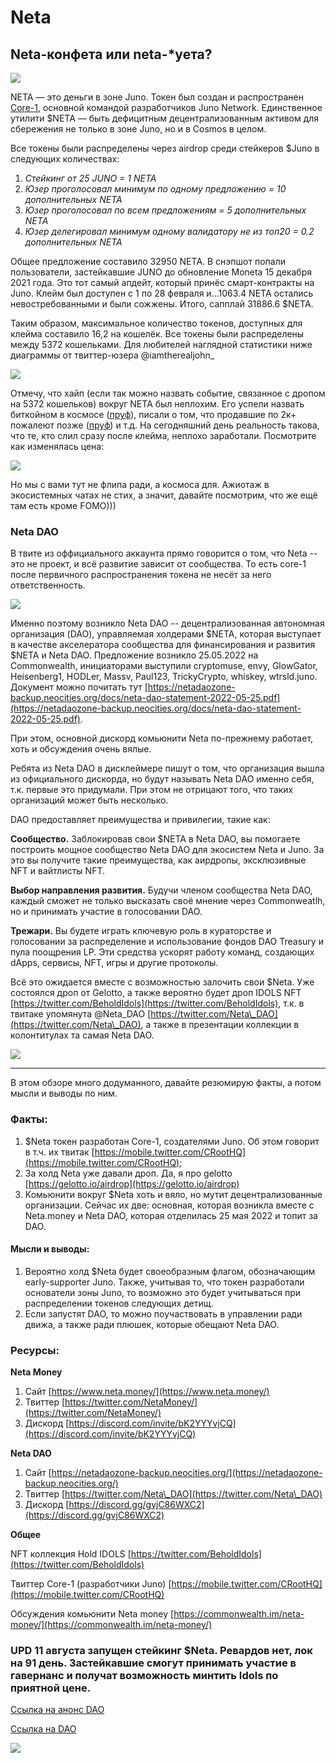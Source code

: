 # Neta

## Neta-конфета или neta-\*уета?

![](https://telegra.ph/file/9e39b3612e6aa59b650db.png)

NETA — это деньги в зоне Juno. Токен был создан и распространен [Core-1](https://docs.junonetwork.io/juno/juno-developers#core-1), основной командой разработчиков Juno Network. Единственное утилити $NETA — быть дефицитным децентрализованным активом для сбережения не только в зоне Juno, но и в Cosmos в целом.

Все токены были распределены через airdrop среди стейкеров $Juno в следующих количествах:

1. _Стейкинг от 25 JUNO = 1 NETA_
2. _Юзер проголосовал минимум по одному предложению = 10 дополнительных NETA_
3. _Юзер проголосовал по всем предложениям = 5 дополнительных NETA_
4. _Юзер делегировал минимум одному валидатору не из топ20 = 0.2 дополнительных NETA_

Общее предложение составило 32950 NETA. В снэпшот попали пользователи, застейкавшие JUNO до обновление Moneta 15 декабря 2021 года. Это тот самый апдейт, который принёс смарт-контракты на Juno. Клейм был доступен с 1 по 28 февраля и...1063.4 NETA остались невостребованными и были сожжены. Итого, сапплай 31886.6 $NETA.

Таким образом, максимальное количество токенов, доступных для клейма составило 16,2 на кошелёк. Все токены были распределены между 5372 кошельками. Для любителей наглядной статистики ниже диаграммы от твиттер-юзера @iamtherealjohn\_

![](https://telegra.ph/file/509e3005d5b29b114ae31.png)

Отмечу, что хайп (если так можно назвать событие, связанное с дропом на 5372 кошельков) вокруг NETA был неплохим. Его успели назвать биткойном в космосе ([пруф](https://chaindebrief.com/neta-decentralized-inter-chain-store-of-value-juno-network/)), писали о том, что продавшие по 2к+ пожалеют позже ([пруф](https://twitter.com/ShutenDoji20/status/1489707751924240395?ref\_src=twsrc%5Etfw)) и т.д. На сегодняшний день реальность такова, что те, кто слил сразу после клейма, неплохо заработали. Посмотрите как изменялась цена:

![](https://telegra.ph/file/c1de960c7d143a65b5257.png)

Но мы с вами тут не флипа ради, а космоса для. Ажиотаж в экосистемных чатах не стих, а значит, давайте посмотрим, что же ещё там есть кроме FOMO)))

### Neta DAO <a href="#neta-dao" id="neta-dao"></a>

В твите из оффициального аккаунта прямо говорится о том, что Neta -- это не проект, и всё развитие зависит от сообщества. То есть core-1 после первичного распространения токена не несёт за него ответственность.

![](https://telegra.ph/file/caa35b6c17361bd41bed2.png)

Именно поэтому возникло Neta DAO -- децентрализованная автономная организация (DAO), управляемая холдерами $NETA, которая выступает в качестве акселератора сообщества для финансирования и развития $NETA и Neta DAO. Предложение возникло 25.05.2022 на Commonwealth, инициаторами выступили cryptomuse, envy, GlowGator, Heisenberg1, HODLer, Massv, Paul123, TrickyCrypto, whiskey, wtrsld.juno. Документ можно почитать тут [https://netadaozone-backup.neocities.org/docs/neta-dao-statement-2022-05-25.pdf](https://netadaozone-backup.neocities.org/docs/neta-dao-statement-2022-05-25.pdf).

При этом, основной дискорд комьюнити Neta по-прежнему работает, хоть и обсуждения очень вялые.

Ребята из Neta DAO в дисклеймере пишут о том, что организация вышла из официального дискорда, но будут называть Neta DAO именно себя, т.к. первые это придумали. При этом не отрицают того, что таких организаций может быть несколько.

DAO предоставляет преимущества и привилегии, такие как:

**Сообщество.** Заблокировав свои $NETA в Neta DAO, вы помогаете построить мощное сообщество Neta DAO для экосистем Neta и Juno. За это вы получите такие преимущества, как аирдропы, эксклюзивные NFT и вайтлисты NFT.

**Выбор направления развития.** Будучи членом сообщества Neta DAO, каждый сможет не только высказать своё мнение через Commonweatlh, но и принимать участие в голосовании DAO.

**Трежари.** Вы будете играть ключевую роль в кураторстве и голосовании за распределение и использование фондов DAO Treasury и пула поощрения LP. Эти средства ускорят работу команд, создающих dApps, сервисы, NFT, игры и другие протоколы.

Всё это ожидается вместе с возможностью залочить свои $Neta. Уже состоялся дроп от Gelotto, а также вероятно будет дроп IDOLS NFT [https://twitter.com/BeholdIdols](https://twitter.com/BeholdIdols), т.к. в твитаке упомянута @Neta\_DAO [https://twitter.com/Neta\_DAO](https://twitter.com/Neta\_DAO), а также в презентации коллекции в колонтитулах та самая Neta DAO.

![](https://telegra.ph/file/115f7e1100d845d89eefa.png)

***

В этом обзоре много додуманного, давайте резюмирую факты, а потом мысли и выводы по ним.

### **Факты:** <a href="#zib5" id="zib5"></a>

1. $Neta токен разработан Core-1, создателями Juno. Об этом говорит в т.ч. их твитак [https://mobile.twitter.com/CRootHQ](https://mobile.twitter.com/CRootHQ);
2. За холд Neta уже давали дроп. Да, я про gelotto [https://gelotto.io/airdrop](https://gelotto.io/airdrop)
3. Комьюнити вокруг $Neta хоть и вяло, но мутит децентрализованные организации. Сейчас их две: основная, которая возникла вместе с Neta.money и Neta DAO, которая отделилась 25 мая 2022 и топит за DAO.

#### **Мысли и выводы:** <a href="#yn2z" id="yn2z"></a>

1. Вероятно холд $Neta будет своеобразным флагом, обозначающим early-supporter Juno. Также, учитывая то, что токен разработали основатели зоны Juno, то возможно это будет учитываться при распределении токенов следующих детищ.
2. Если запустят DAO, то можно поучаствовать в управлении ради движа, а также ради плюшек, которые обещают Neta DAO.

### Ресурсы: <a href="#zlr9" id="zlr9"></a>

**Neta Money**

1. Сайт [https://www.neta.money/](https://www.neta.money/)
2. Твиттер [https://twitter.com/NetaMoney/](https://twitter.com/NetaMoney/)
3. Дискорд [https://discord.com/invite/bK2YYYvjCQ](https://discord.com/invite/bK2YYYvjCQ)

**Neta DAO**

1. Сайт [https://netadaozone-backup.neocities.org/](https://netadaozone-backup.neocities.org/)
2. Твиттер [https://twitter.com/Neta\_DAO](https://twitter.com/Neta\_DAO)
3. Дискорд [https://discord.gg/gvjC86WXC2](https://discord.gg/gvjC86WXC2)

**Общее**

NFT коллекция Hold IDOLS [https://twitter.com/BeholdIdols](https://twitter.com/BeholdIdols)

Твиттер Core-1 (разработчики Juno) [https://mobile.twitter.com/CRootHQ](https://mobile.twitter.com/CRootHQ)

Обсуждения комьюнити Neta money [https://commonwealth.im/neta-money/](https://commonwealth.im/neta-money/)

### **UPD** 11 августа запущен стейкинг $Neta. Ревардов нет, лок на 91 день. Застейкавшие смогут принимать участие в гавернанс и получат возможность минтить Idols по приятной цене.

[Ссылка на анонс DAO](https://github.com/netadao/press/blob/main/2022-08-11-dao-launch.md)

[Ссылка на DAO](https://daodao.zone/dao/juno1c5v6jkmre5xa9vf9aas6yxewc7aqmjy0rlkkyk4d88pnwuhclyhsrhhns6)

![](https://img1.teletype.in/files/84/c1/84c1c2dd-7bb2-403e-9c4e-703bbf6d2848.png)
